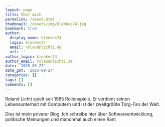```yaml
---
layout: page
title: Über mich
permalink: /about.html
thumbnail: /assets/img/klenkes74.jpg
bookmark: true
author:
  display_name: klenkes74
  login: klenkes74
  email: roland@lichti.de
  url: ''
author_login: klenkes74
author_email: roland@lichti.de
date: '2025-09-27'
date_gmt: '2025-09-27'
categories: []
tags: []
comments: []
---
```

Roland Lichti spielt seit 1985 Rollenspiele. Er verdient seinen Lebensunterhalt mit Computern und ist der zweitgrößte Torg-Fan der Welt.

Dies ist mein privater Blog. Ich schreibe hier über Softwareentwicklung, politische Meinungen und manchmal auch einen Rant

